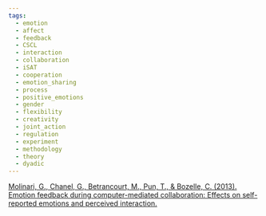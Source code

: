 ```yaml
---
tags:
  - emotion
  - affect
  - feedback
  - CSCL
  - interaction
  - collaboration
  - iSAT
  - cooperation
  - emotion_sharing
  - process
  - positive_emotions
  - gender
  - flexibility
  - creativity
  - joint_action
  - regulation
  - experiment
  - methodology
  - theory
  - dyadic
---
```


[Molinari, G., Chanel, G., Betrancourt, M., Pun, T., & Bozelle, C. (2013). Emotion feedback during computer-mediated collaboration: Effects on self-reported emotions and perceived interaction.](https://repository.isls.org/bitstream/1/1895/1/336-343.pdf)